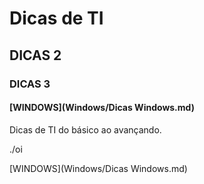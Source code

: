 # Dicas de TI
## DICAS 2
### DICAS 3
#### [WINDOWS](Windows/Dicas Windows.md)

Dicas de TI do básico ao avançando.

./oi

[WINDOWS](Windows/Dicas Windows.md)
